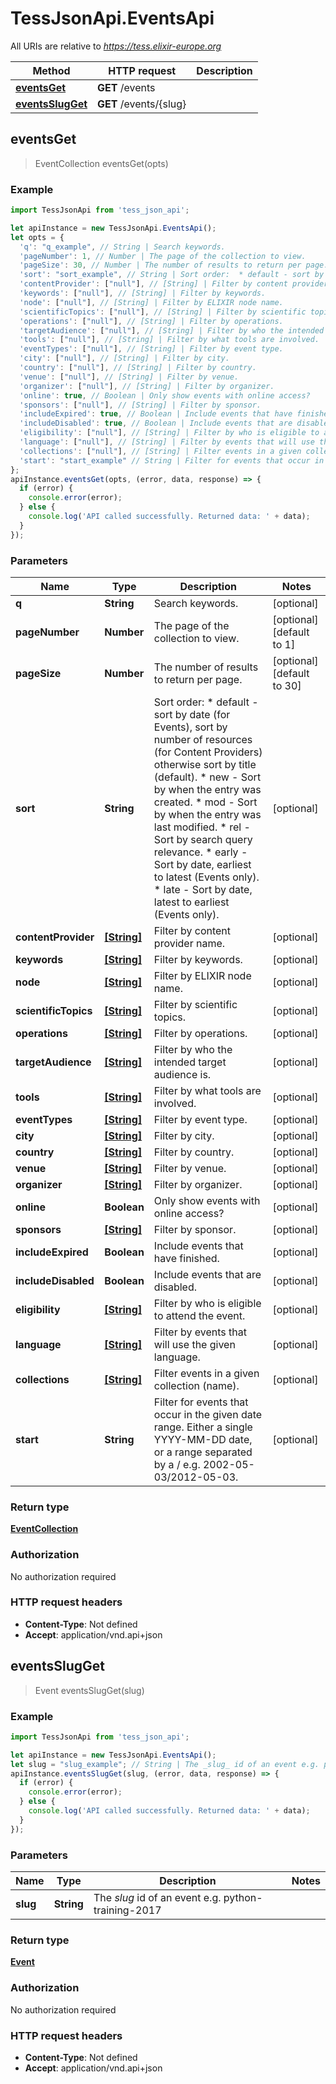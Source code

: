 # TessJsonApi.EventsApi

All URIs are relative to *https://tess.elixir-europe.org*

Method | HTTP request | Description
------------- | ------------- | -------------
[**eventsGet**](EventsApi.md#eventsGet) | **GET** /events | 
[**eventsSlugGet**](EventsApi.md#eventsSlugGet) | **GET** /events/{slug} | 



## eventsGet

> EventCollection eventsGet(opts)



### Example

```javascript
import TessJsonApi from 'tess_json_api';

let apiInstance = new TessJsonApi.EventsApi();
let opts = {
  'q': "q_example", // String | Search keywords.
  'pageNumber': 1, // Number | The page of the collection to view.
  'pageSize': 30, // Number | The number of results to return per page.
  'sort': "sort_example", // String | Sort order:  * default - sort by date (for Events), sort by number of resources (for Content Providers) otherwise sort by title (default).  * new - Sort by when the entry was created.  * mod - Sort by when the entry was last modified.  * rel - Sort by search query relevance.  * early - Sort by date, earliest to latest (Events only).  * late - Sort by date, latest to earliest (Events only). 
  'contentProvider': ["null"], // [String] | Filter by content provider name.
  'keywords': ["null"], // [String] | Filter by keywords.
  'node': ["null"], // [String] | Filter by ELIXIR node name.
  'scientificTopics': ["null"], // [String] | Filter by scientific topics.
  'operations': ["null"], // [String] | Filter by operations.
  'targetAudience': ["null"], // [String] | Filter by who the intended target audience is.
  'tools': ["null"], // [String] | Filter by what tools are involved.
  'eventTypes': ["null"], // [String] | Filter by event type.
  'city': ["null"], // [String] | Filter by city.
  'country': ["null"], // [String] | Filter by country.
  'venue': ["null"], // [String] | Filter by venue.
  'organizer': ["null"], // [String] | Filter by organizer.
  'online': true, // Boolean | Only show events with online access?
  'sponsors': ["null"], // [String] | Filter by sponsor.
  'includeExpired': true, // Boolean | Include events that have finished.
  'includeDisabled': true, // Boolean | Include events that are disabled.
  'eligibility': ["null"], // [String] | Filter by who is eligible to attend the event.
  'language': ["null"], // [String] | Filter by events that will use the given language.
  'collections': ["null"], // [String] | Filter events in a given collection (name).
  'start': "start_example" // String | Filter for events that occur in the given date range. Either a single YYYY-MM-DD date, or a range separated by a / e.g. 2002-05-03/2012-05-03.
};
apiInstance.eventsGet(opts, (error, data, response) => {
  if (error) {
    console.error(error);
  } else {
    console.log('API called successfully. Returned data: ' + data);
  }
});
```

### Parameters


Name | Type | Description  | Notes
------------- | ------------- | ------------- | -------------
 **q** | **String**| Search keywords. | [optional] 
 **pageNumber** | **Number**| The page of the collection to view. | [optional] [default to 1]
 **pageSize** | **Number**| The number of results to return per page. | [optional] [default to 30]
 **sort** | **String**| Sort order:  * default - sort by date (for Events), sort by number of resources (for Content Providers) otherwise sort by title (default).  * new - Sort by when the entry was created.  * mod - Sort by when the entry was last modified.  * rel - Sort by search query relevance.  * early - Sort by date, earliest to latest (Events only).  * late - Sort by date, latest to earliest (Events only).  | [optional] 
 **contentProvider** | [**[String]**](String.md)| Filter by content provider name. | [optional] 
 **keywords** | [**[String]**](String.md)| Filter by keywords. | [optional] 
 **node** | [**[String]**](String.md)| Filter by ELIXIR node name. | [optional] 
 **scientificTopics** | [**[String]**](String.md)| Filter by scientific topics. | [optional] 
 **operations** | [**[String]**](String.md)| Filter by operations. | [optional] 
 **targetAudience** | [**[String]**](String.md)| Filter by who the intended target audience is. | [optional] 
 **tools** | [**[String]**](String.md)| Filter by what tools are involved. | [optional] 
 **eventTypes** | [**[String]**](String.md)| Filter by event type. | [optional] 
 **city** | [**[String]**](String.md)| Filter by city. | [optional] 
 **country** | [**[String]**](String.md)| Filter by country. | [optional] 
 **venue** | [**[String]**](String.md)| Filter by venue. | [optional] 
 **organizer** | [**[String]**](String.md)| Filter by organizer. | [optional] 
 **online** | **Boolean**| Only show events with online access? | [optional] 
 **sponsors** | [**[String]**](String.md)| Filter by sponsor. | [optional] 
 **includeExpired** | **Boolean**| Include events that have finished. | [optional] 
 **includeDisabled** | **Boolean**| Include events that are disabled. | [optional] 
 **eligibility** | [**[String]**](String.md)| Filter by who is eligible to attend the event. | [optional] 
 **language** | [**[String]**](String.md)| Filter by events that will use the given language. | [optional] 
 **collections** | [**[String]**](String.md)| Filter events in a given collection (name). | [optional] 
 **start** | **String**| Filter for events that occur in the given date range. Either a single YYYY-MM-DD date, or a range separated by a / e.g. 2002-05-03/2012-05-03. | [optional] 

### Return type

[**EventCollection**](EventCollection.md)

### Authorization

No authorization required

### HTTP request headers

- **Content-Type**: Not defined
- **Accept**: application/vnd.api+json


## eventsSlugGet

> Event eventsSlugGet(slug)



### Example

```javascript
import TessJsonApi from 'tess_json_api';

let apiInstance = new TessJsonApi.EventsApi();
let slug = "slug_example"; // String | The _slug_ id of an event e.g. python-training-2017
apiInstance.eventsSlugGet(slug, (error, data, response) => {
  if (error) {
    console.error(error);
  } else {
    console.log('API called successfully. Returned data: ' + data);
  }
});
```

### Parameters


Name | Type | Description  | Notes
------------- | ------------- | ------------- | -------------
 **slug** | **String**| The _slug_ id of an event e.g. python-training-2017 | 

### Return type

[**Event**](Event.md)

### Authorization

No authorization required

### HTTP request headers

- **Content-Type**: Not defined
- **Accept**: application/vnd.api+json

